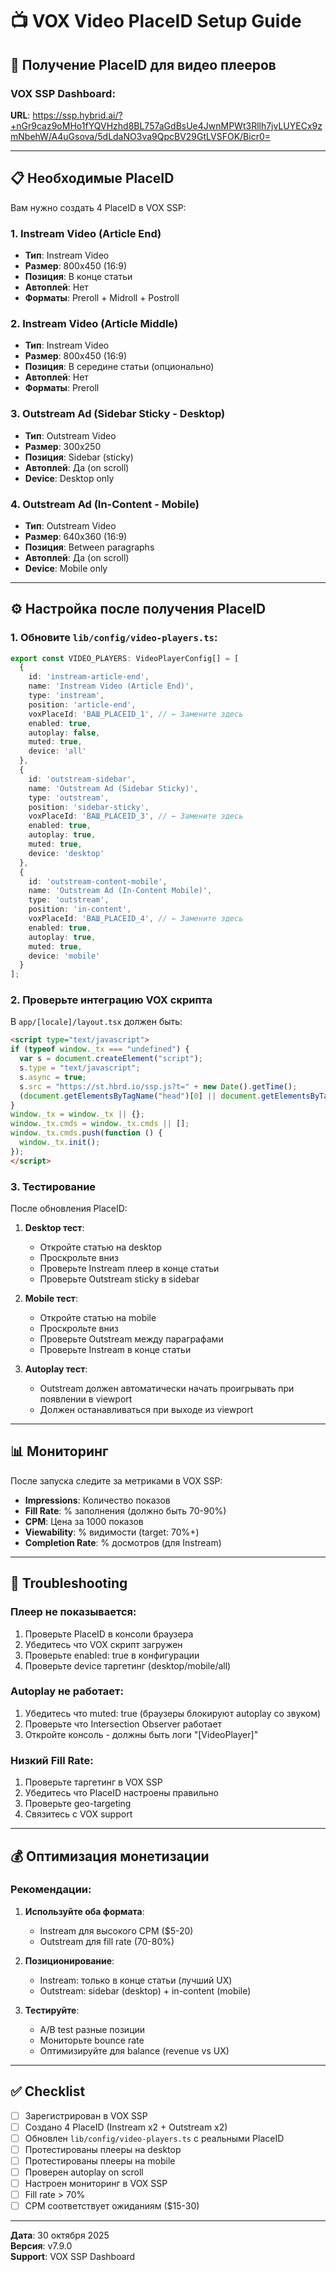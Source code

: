 # 📺 VOX Video PlaceID Setup Guide

## 🎯 Получение PlaceID для видео плееров

### VOX SSP Dashboard:
**URL**: https://ssp.hybrid.ai/?+nGr9caz9oMHo1fYQVHzhd8BL757aGdBsUe4JwnMPWt3Rllh7jvLUYECx9zmNbehW/A4uGsova/5dLdaNO3va9QpcBV29GtLVSFOK/Bicr0=

---

## 📋 Необходимые PlaceID

Вам нужно создать 4 PlaceID в VOX SSP:

### 1. Instream Video (Article End)
- **Тип**: Instream Video
- **Размер**: 800x450 (16:9)
- **Позиция**: В конце статьи
- **Автоплей**: Нет
- **Форматы**: Preroll + Midroll + Postroll

### 2. Instream Video (Article Middle)  
- **Тип**: Instream Video
- **Размер**: 800x450 (16:9)
- **Позиция**: В середине статьи (опционально)
- **Автоплей**: Нет
- **Форматы**: Preroll

### 3. Outstream Ad (Sidebar Sticky - Desktop)
- **Тип**: Outstream Video
- **Размер**: 300x250
- **Позиция**: Sidebar (sticky)
- **Автоплей**: Да (on scroll)
- **Device**: Desktop only

### 4. Outstream Ad (In-Content - Mobile)
- **Тип**: Outstream Video
- **Размер**: 640x360 (16:9)
- **Позиция**: Between paragraphs
- **Автоплей**: Да (on scroll)
- **Device**: Mobile only

---

## ⚙️ Настройка после получения PlaceID

### 1. Обновите `lib/config/video-players.ts`:

```typescript
export const VIDEO_PLAYERS: VideoPlayerConfig[] = [
  {
    id: 'instream-article-end',
    name: 'Instream Video (Article End)',
    type: 'instream',
    position: 'article-end',
    voxPlaceId: 'ВАШ_PLACEID_1', // ← Замените здесь
    enabled: true,
    autoplay: false,
    muted: true,
    device: 'all'
  },
  {
    id: 'outstream-sidebar',
    name: 'Outstream Ad (Sidebar Sticky)',
    type: 'outstream',
    position: 'sidebar-sticky',
    voxPlaceId: 'ВАШ_PLACEID_3', // ← Замените здесь
    enabled: true,
    autoplay: true,
    muted: true,
    device: 'desktop'
  },
  {
    id: 'outstream-content-mobile',
    name: 'Outstream Ad (In-Content Mobile)',
    type: 'outstream',
    position: 'in-content',
    voxPlaceId: 'ВАШ_PLACEID_4', // ← Замените здесь
    enabled: true,
    autoplay: true,
    muted: true,
    device: 'mobile'
  }
];
```

### 2. Проверьте интеграцию VOX скрипта

В `app/[locale]/layout.tsx` должен быть:

```html
<script type="text/javascript">
if (typeof window._tx === "undefined") {
  var s = document.createElement("script");
  s.type = "text/javascript";
  s.async = true;
  s.src = "https://st.hbrd.io/ssp.js?t=" + new Date().getTime();
  (document.getElementsByTagName("head")[0] || document.getElementsByTagName("body")[0]).appendChild(s);
}
window._tx = window._tx || {};
window._tx.cmds = window._tx.cmds || [];
window._tx.cmds.push(function () {
  window._tx.init();
});
</script>
```

### 3. Тестирование

После обновления PlaceID:

1. **Desktop тест**:
   - Откройте статью на desktop
   - Проскрольте вниз
   - Проверьте Instream плеер в конце статьи
   - Проверьте Outstream sticky в sidebar

2. **Mobile тест**:
   - Откройте статью на mobile
   - Проскрольте вниз
   - Проверьте Outstream между параграфами
   - Проверьте Instream в конце статьи

3. **Autoplay тест**:
   - Outstream должен автоматически начать проигрывать при появлении в viewport
   - Должен останавливаться при выходе из viewport

---

## 📊 Мониторинг

После запуска следите за метриками в VOX SSP:

- **Impressions**: Количество показов
- **Fill Rate**: % заполнения (должно быть 70-90%)
- **CPM**: Цена за 1000 показов
- **Viewability**: % видимости (target: 70%+)
- **Completion Rate**: % досмотров (для Instream)

---

## 🔧 Troubleshooting

### Плеер не показывается:
1. Проверьте PlaceID в консоли браузера
2. Убедитесь что VOX скрипт загружен
3. Проверьте enabled: true в конфигурации
4. Проверьте device таргетинг (desktop/mobile/all)

### Autoplay не работает:
1. Убедитесь что muted: true (браузеры блокируют autoplay со звуком)
2. Проверьте что Intersection Observer работает
3. Откройте консоль - должны быть логи "[VideoPlayer]"

### Низкий Fill Rate:
1. Проверьте таргетинг в VOX SSP
2. Убедитесь что PlaceID настроены правильно
3. Проверьте geo-targeting
4. Связитесь с VOX support

---

## 💰 Оптимизация монетизации

### Рекомендации:

1. **Используйте оба формата**:
   - Instream для высокого CPM ($5-20)
   - Outstream для fill rate (70-80%)

2. **Позиционирование**:
   - Instream: только в конце статьи (лучший UX)
   - Outstream: sidebar (desktop) + in-content (mobile)

3. **Тестируйте**:
   - A/B test разные позиции
   - Мониторьте bounce rate
   - Оптимизируйте для balance (revenue vs UX)

---

## ✅ Checklist

- [ ] Зарегистрирован в VOX SSP
- [ ] Создано 4 PlaceID (Instream x2 + Outstream x2)
- [ ] Обновлен `lib/config/video-players.ts` с реальными PlaceID
- [ ] Протестированы плееры на desktop
- [ ] Протестированы плееры на mobile
- [ ] Проверен autoplay on scroll
- [ ] Настроен мониторинг в VOX SSP
- [ ] Fill rate > 70%
- [ ] CPM соответствует ожиданиям ($15-30)

---

**Дата**: 30 октября 2025  
**Версия**: v7.9.0  
**Support**: VOX SSP Dashboard

